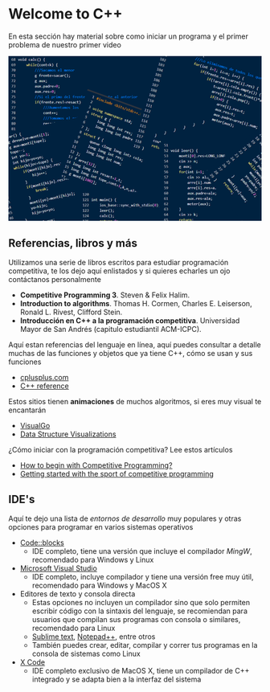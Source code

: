 # Welcome to C++

En esta sección hay material sobre como iniciar un programa y el primer problema de nuestro primer video

![](https://github.com/CPCESFM/Material-Apoyo-Tutoriales/blob/master/commun/codigo_fondo.png)

## Referencias, libros y más

Utilizamos una serie de libros escritos para estudiar programación competitiva, te los dejo aquí enlistados y si quieres echarles un ojo contáctanos personalmente
+ **Competitive Programming 3**. Steven & Felix Halim.
+ **Introduction to algorithms**. Thomas H. Cormen, Charles E. Leiserson, Ronald L. Rivest, Clifford Stein.
+ **Introducción en C++ a la programación competitiva**. Universidad Mayor de San Andrés (capitulo estudiantil ACM-ICPC).

Aquí estan referencias del lenguaje en línea, aquí puedes consultar a detalle muchas de las funciones y objetos que ya tiene C++, cómo se usan y sus funciones
+ [cplusplus.com](https://www.cplusplus.com)
+ [C++ reference](https://en.cppreference.com/w/)

Estos sitios tienen **animaciones** de muchos algoritmos, si eres muy visual te encantarán
+ [VisualGo](https://visualgo.net/en)
+ [Data Structure Visualizations](https://www.cs.usfca.edu/~galles/visualization/)

¿Cómo iniciar con la programación competitiva? Lee estos artículos
+ [How to begin with Competitive Programming?](https://www.geeksforgeeks.org/how-to-begin-with-competitive-programming/)
+ [Getting started with the sport of competitive programming](https://www.hackerearth.com/practice/notes/getting-started-with-the-sport-of-programming/)

## IDE's

Aquí te dejo una lista de _entornos de desarrollo_ muy populares y otras opciones para programar en varios sistemas operativos
+ [Code::blocks](http://www.codeblocks.org)
	+ IDE completo, tiene una versión que incluye el compilador _MingW_, recomendado para Windows y Linux
+ [Microsoft Visual Studio](https://visualstudio.microsoft.com/es/)
	+ IDE completo, incluye compilador y tiene una versión free muy útil, recomendado para Windows y MacOS X
+ Editores de texto y consola directa
	+ Estas opciones no incluyen un compilador sino que solo permiten escribir código con la sintaxis del lenguaje, se recomiendan para usuarios que compilan sus programas con consola o similares, recomendado para Linux
	+ [Sublime text](https://www.sublimetext.com), [Notepad++](https://notepad-plus-plus.org/downloads/), entre otros
	+ También puedes crear, editar, compilar y correr tus programas en la consola de sistemas como Linux
+ [X Code](https://apps.apple.com/mx/app/xcode/id497799835?mt=12)
	+ IDE completo exclusivo de MacOS X, tiene un compilador de C++ integrado y se adapta bien a la interfaz del sistema
